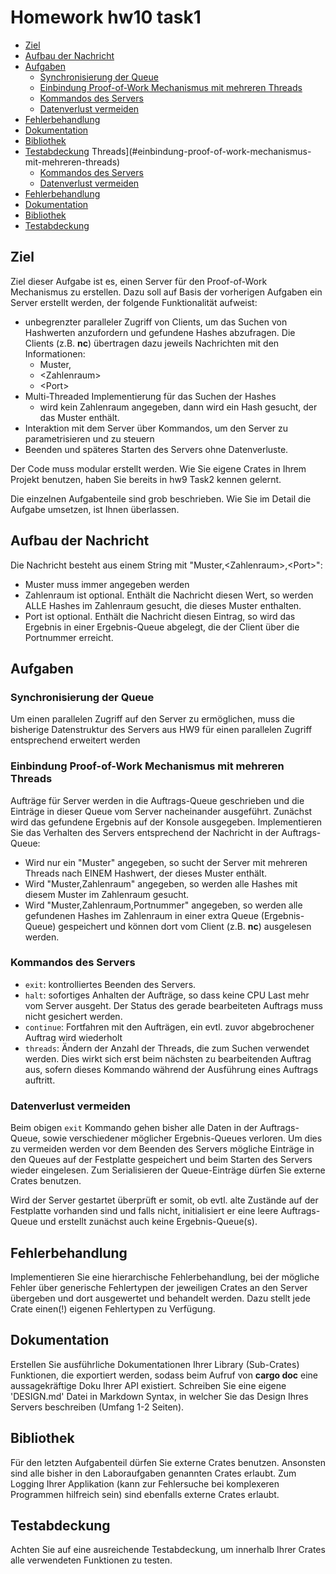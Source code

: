 # Homework hw10 task1

- [Ziel](#ziel)
- [Aufbau der Nachricht](#aufbau-der-nachricht)
- [Aufgaben](#aufgaben)
    - [Synchronisierung der Queue](#synchronisierung-der-queue)
    - [Einbindung Proof-of-Work Mechanismus mit mehreren Threads](#einbindung-proof-of-work-mechanismus-mit-mehreren-threads)
    - [Kommandos des Servers](#kommandos-des-servers)
    - [Datenverlust vermeiden](#datenverlust-vermeiden)
- [Fehlerbehandlung](#fehlerbehandlung)
- [Dokumentation](#dokumentation)
- [Bibliothek](#bibliothek)
- [Testabdeckung](#testabdeckung)
      Threads](#einbindung-proof-of-work-mechanismus-mit-mehreren-threads)
    - [Kommandos des Servers](#kommandos-des-servers)
    - [Datenverlust vermeiden](#datenverlust-vermeiden)
- [Fehlerbehandlung](#fehlerbehandlung)
- [Dokumentation](#dokumentation)
- [Bibliothek](#bibliothek)
- [Testabdeckung](#testabdeckung)

## Ziel

Ziel dieser Aufgabe ist es, einen Server für den Proof-of-Work Mechanismus zu
erstellen. Dazu soll auf Basis der vorherigen Aufgaben ein Server erstellt
werden, der folgende Funktionalität aufweist:

-   unbegrenzter paralleler Zugriff von Clients, um das Suchen von Hashwerten
    anzufordern und gefundene Hashes abzufragen. Die Clients (z.B. **nc**)
    übertragen dazu jeweils Nachrichten mit den Informationen:
    -   Muster,
    -   \<Zahlenraum\>
    -   \<Port\>
-   Multi-Threaded Implementierung für das Suchen der Hashes
    -   wird kein Zahlenraum angegeben, dann wird ein Hash gesucht, der das
        Muster enthält.
-   Interaktion mit dem Server über Kommandos, um den Server zu parametrisieren
    und zu steuern
-   Beenden und späteres Starten des Servers ohne Datenverluste.

Der Code muss modular erstellt werden. Wie Sie eigene Crates in Ihrem Projekt
benutzen, haben Sie bereits in hw9 Task2 kennen gelernt.

Die einzelnen Aufgabenteile sind grob beschrieben. Wie Sie im Detail die Aufgabe
umsetzen, ist Ihnen überlassen.

## Aufbau der Nachricht

Die Nachricht besteht aus einem String mit "Muster,\<Zahlenraum>,\<Port>":

-   Muster muss immer angegeben werden
-   Zahlenraum ist optional. Enthält die Nachricht diesen Wert, so werden ALLE
    Hashes im Zahlenraum gesucht, die dieses Muster enthalten.
-   Port ist optional. Enthält die Nachricht diesen Eintrag, so wird das
    Ergebnis in einer Ergebnis-Queue abgelegt, die der Client über die
    Portnummer erreicht.

## Aufgaben

### Synchronisierung der Queue

Um einen parallelen Zugriff auf den Server zu ermöglichen, muss die bisherige
Datenstruktur des Servers aus HW9 für einen parallelen Zugriff entsprechend
erweitert werden

### Einbindung Proof-of-Work Mechanismus mit mehreren Threads

Aufträge für Server werden in die Auftrags-Queue geschrieben und die Einträge in
dieser Queue vom Server nacheinander ausgeführt. Zunächst wird das gefundene
Ergebnis auf der Konsole ausgegeben. Implementieren Sie das Verhalten des
Servers entsprechend der Nachricht in der Auftrags-Queue:

-   Wird nur ein "Muster" angegeben, so sucht der Server mit mehreren Threads
    nach EINEM Hashwert, der dieses Muster enthält.
-   Wird "Muster,Zahlenraum" angegeben, so werden alle Hashes mit diesem Muster
    im Zahlenraum gesucht.
-   Wird "Muster,Zahlenraum,Portnummer" angegeben, so werden alle gefundenen
    Hashes im Zahlenraum in einer extra Queue (Ergebnis-Queue) gespeichert und
    können dort vom Client (z.B. **nc**) ausgelesen werden.

### Kommandos des Servers

-   `exit`: kontrolliertes Beenden des Servers.
-   `halt`: sofortiges Anhalten der Aufträge, so dass keine CPU Last mehr vom
    Server ausgeht. Der Status des gerade bearbeiteten Auftrags muss nicht
    gesichert werden.
-   `continue`: Fortfahren mit den Aufträgen, ein evtl. zuvor abgebrochener
    Auftrag wird wiederholt
-   `threads`: Ändern der Anzahl der Threads, die zum Suchen verwendet werden.
    Dies wirkt sich erst beim nächsten zu bearbeitenden Auftrag aus, sofern
    dieses Kommando während der Ausführung eines Auftrags auftritt. 

### Datenverlust vermeiden

Beim obigen `exit` Kommando gehen bisher alle Daten in der Auftrags-Queue, sowie
verschiedener möglicher Ergebnis-Queues verloren. Um dies zu vermeiden werden
vor dem Beenden des Servers mögliche Einträge in den Queues auf der Festplatte
gespeichert und beim Starten des Servers wieder eingelesen. Zum Serialisieren
der Queue-Einträge dürfen Sie externe Crates benutzen.

Wird der Server gestartet überprüft er somit, ob evtl. alte Zustände auf der
Festplatte vorhanden sind und falls nicht, initialisiert er eine leere
Auftrags-Queue und erstellt zunächst auch keine Ergebnis-Queue(s).

## Fehlerbehandlung

Implementieren Sie eine hierarchische Fehlerbehandlung, bei der mögliche Fehler
über generische Fehlertypen der jeweiligen Crates an den Server übergeben und
dort ausgewertet und behandelt werden. Dazu stellt jede Crate einen(!) eigenen
Fehlertypen zu Verfügung.

## Dokumentation

Erstellen Sie ausführliche Dokumentationen Ihrer Library (Sub-Crates)
Funktionen, die exportiert werden, sodass beim Aufruf von **cargo doc** eine
aussagekräftige Doku Ihrer API existiert. Schreiben Sie eine eigene 'DESIGN.md'
Datei in Markdown Syntax, in welcher Sie das Design Ihres Servers beschreiben
(Umfang 1-2 Seiten).

## Bibliothek

Für den letzten Aufgabenteil dürfen Sie externe Crates benutzen. Ansonsten sind
alle bisher in den Laboraufgaben genannten Crates erlaubt. Zum Logging Ihrer
Applikation (kann zur Fehlersuche bei komplexeren Programmen hilfreich sein)
sind ebenfalls externe Crates erlaubt.

## Testabdeckung

Achten Sie auf eine ausreichende Testabdeckung, um innerhalb Ihrer Crates alle
verwendeten Funktionen zu testen.
